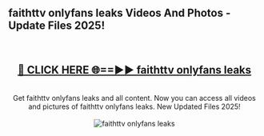 <h2>faithttv onlyfans leaks Videos And Photos - Update Files 2025!</h2>
<br>
<div align="center">
<h2><a href="https://top-ai-tools.click/QrbHav" rel="nofollow">🔴 CLICK HERE 🌐==►► faithttv onlyfans leaks</a></h2>
<br>
Get faithttv onlyfans leaks and all content. Now you can access all videos and pictures of faithttv onlyfans leaks. New Updated Files 2025!
<br>
<br>
<a href="https://top-ai-tools.click/QrbHav" rel="nofollow" data-target="animated-image.originalLink"><img src="https://i.ibb.co.com/WyWwxjT/player-gif2.gif" alt="faithttv onlyfans leaks" style="max-width: 100%; display: inline-block;" data-target="animated-image.originalImage"></a>
</div>
<br>